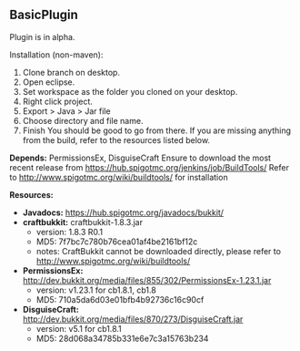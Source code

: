 ## BasicPlugin
Plugin is in alpha.

Installation (non-maven):
  1. Clone branch on desktop.
  2. Open eclipse.
  3. Set workspace as the folder you cloned on your desktop.
  4. Right click project.
  5. Export > Java > Jar file
  6. Choose directory and file name.
  7. Finish
You should be good to go from there. If you are missing anything from the build, refer to the resources listed below.

**Depends:** PermissionsEx, DisguiseCraft
  Ensure to download the most recent release from https://hub.spigotmc.org/jenkins/job/BuildTools/
  Refer to http://www.spigotmc.org/wiki/buildtools/ for installation

**Resources:**
  + **Javadocs:** https://hub.spigotmc.org/javadocs/bukkit/
  + **craftbukkit:** craftbukkit-1.8.3.jar
    - version: 1.8.3 R0.1
    - MD5: 7f7bc7c780b76cea01af4be2161bf12c
    - notes: CraftBukkit cannot be downloaded directly, please refer to http://www.spigotmc.org/wiki/buildtools/
  + **PermissionsEx:** http://dev.bukkit.org/media/files/855/302/PermissionsEx-1.23.1.jar
    - version: v1.23.1 for cb1.8.1, cb1.8
    - MD5: 710a5da6d03e01bfb4b92736c16c90cf
  + **DisguiseCraft:** http://dev.bukkit.org/media/files/870/273/DisguiseCraft.jar
    - version: v5.1 for cb1.8.1
    - MD5: 28d068a34785b331e6e7c3a15763b234

